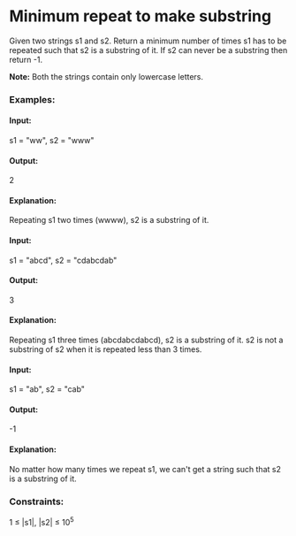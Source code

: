 # Minimum repeat to make substring
Given two strings s1 and s2. Return a minimum number of times s1 has to be repeated such that s2 is a substring of it. If s2 can never be a substring then return -1.

**Note:** Both the strings contain only lowercase letters.

### Examples:
#### Input:
s1 = "ww", s2 = "www"
#### Output:
2
#### Explanation:
Repeating s1 two times (wwww), s2 is a substring of it.

#### Input:
s1 = "abcd", s2 = "cdabcdab" 
#### Output:
3 
#### Explanation:
Repeating s1 three times (abcdabcdabcd), s2 is a substring of it. s2 is not a substring of s2 when it is repeated less than 3 times.

#### Input:
s1 = "ab", s2 = "cab"
#### Output:
-1
#### Explanation:
No matter how many times we repeat s1, we can't get a string such that s2 is a substring of it.

### Constraints:
1 ≤ |s1|, |s2| ≤ $`10^5`$



